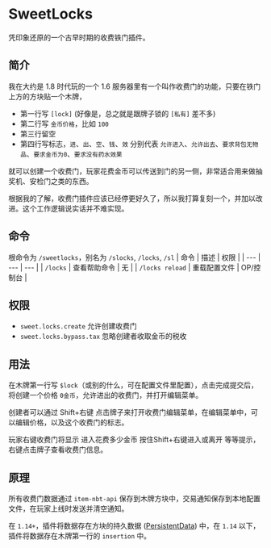 # SweetLocks

凭印象还原的一个古早时期的收费铁门插件。

## 简介

我在大约是 1.8 时代玩的一个 1.6 服务器里有一个叫作收费门的功能，只要在铁门上方的方块贴一个木牌，
+ 第一行写 `[lock]` (好像是，总之就是跟牌子锁的 `[私有]` 差不多)
+ 第二行写 `金币价格`，比如 `100`
+ 第三行留空
+ 第四行写标志，`进`、`出`、`空`、`钱`、`效` 分别代表 `允许进入`、`允许出去`、`要求背包无物品`、`要求金币为0`、`要求没有药水效果`

就可以创建一个收费门，玩家花费金币可以传送到门的另一侧，非常适合用来做抽奖机、安检门之类的东西。

根据我的了解，收费门插件应该已经停更好久了，所以我打算复刻一个，并加以改进。这个工作逻辑说实话并不难实现。

## 命令

根命令为 `/sweetlocks`，别名为 `/slocks`, `/locks`, `/sl`
| 命令 | 描述 | 权限 |
| --- | --- | --- |
| `/locks` | 查看帮助命令 | 无 |
| `/locks reload` | 重载配置文件 | OP/控制台 |

## 权限

+ `sweet.locks.create` 允许创建收费门
+ `sweet.locks.bypass.tax` 忽略创建者收取金币的税收

## 用法

在木牌第一行写 `$lock`（或别的什么，可在配置文件里配置），点击完成提交后，将创建一个价格 `0金币`，允许进出的收费门，并打开编辑菜单。

创建者可以通过 Shift+右键 点击牌子来打开收费门编辑菜单，在编辑菜单中，可以编辑价格，以及这个收费门的标志。

玩家右键收费门将显示 进入花费多少金币 按住Shift+右键进入或离开 等等提示，右键点击牌子查看收费门信息。

## 原理

所有收费门数据通过 `item-nbt-api` 保存到木牌方块中，交易通知保存到本地配置文件，在玩家上线时发送并清空通知。

在 `1.14+`，插件将数据存在方块的持久数据 ([PersistentData](https://javadoc.mcio.dev/spigot/1.14/org/bukkit/persistence/PersistentDataContainer.html)) 中，在 `1.14` 以下，插件将数据存在木牌第一行的 `insertion` 中。
